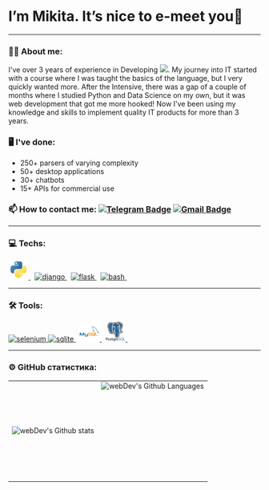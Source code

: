 
# I’m Mikita. It’s nice to e-meet you👋

---

### :man_technologist: About me:

I've over 3 years of experience in Developing <img src="https://media.giphy.com/media/WUlplcMpOCEmTGBtBW/giphy.gif" width="30px">. My journey into IT started with a course where I was taught the basics of the language, but I very quickly wanted more. After the Intensive, there was a gap of a couple of months where I studied Python and Data Science on my own, but it was web development that got me more hooked! Now I've been using my knowledge and skills to implement quality IT products for more than 3 years.

### 🖥️  I've done:
- 250+ parsers of varying complexity
- 50+ desktop applications
- 30+ chatbots
- 15+ APIs for commercial use</div>

### :mailbox: How to contact me: [![Telegram Badge](https://img.shields.io/badge/-workmikita-blue?style=flat&logo=Telegram&logoColor=white)](https://t.me/work_mikita) [![Gmail Badge](https://img.shields.io/badge/-Gmail-red?style=flat&logo=Gmail&logoColor=white)](mailto:it.mikita@gmail.com)

---

### 💻 Techs:

<div>
  <a href="https://www.python.org" target="_blank" rel="noreferrer"> <img src="https://raw.githubusercontent.com/devicons/devicon/master/icons/python/python-original.svg" alt="python" width="40" height="40"/> </a>&nbsp;
  <a href="https://www.djangoproject.com/" target="_blank" rel="noreferrer"> <img src="https://cdn.worldvectorlogo.com/logos/django.svg" alt="django" width="40" height="40"/> </a>&nbsp;
  <a href="https://flask.palletsprojects.com/" target="_blank" rel="noreferrer"> <img src="https://www.vectorlogo.zone/logos/pocoo_flask/pocoo_flask-icon.svg" alt="flask" width="40" height="40"/> </a>&nbsp;
  <a href="https://www.gnu.org/software/bash/" target="_blank" rel="noreferrer"> <img src="https://www.vectorlogo.zone/logos/gnu_bash/gnu_bash-icon.svg" alt="bash" width="40" height="40"/> </a>&nbsp;

---

### 🛠 Tools:

<div>
  <a href="https://www.selenium.dev" target="_blank" rel="noreferrer"> <img src="https://raw.githubusercontent.com/detain/svg-logos/780f25886640cef088af994181646db2f6b1a3f8/svg/selenium-logo.svg" alt="selenium" width="40" height="40"/> </a> <a href="https://www.sqlite.org/" target="_blank" rel="noreferrer"> <img src="https://www.vectorlogo.zone/logos/sqlite/sqlite-icon.svg" alt="sqlite" width="40" height="40"/> </a>&nbsp;
  <a href="https://www.mysql.com/" target="_blank" rel="noreferrer"> <img src="https://raw.githubusercontent.com/devicons/devicon/master/icons/mysql/mysql-original-wordmark.svg" alt="mysql" width="40" height="40"/> </a>&nbsp;
  <a href="https://www.postgresql.org" target="_blank" rel="noreferrer"> <img src="https://raw.githubusercontent.com/devicons/devicon/master/icons/postgresql/postgresql-original-wordmark.svg" alt="postgresql" width="40" height="40"/> </a>&nbsp;
</div>

---

### ⚙️ GitHub статистика:

<table>
  <tr>
    <td>
      <img align="left" src="http://github-readme-streak-stats.herokuapp.com?user=IT-Mikita&theme=dark&background=000000" alt="webDev's Github stats" />
    </td>
    <td>
      <img height="195px" align="right" alt="webDev's Github Languages" src="https://github-readme-stats-sigma-five.vercel.app/api/top-langs/?username=It-MIKITA&layout=compact&theme=vision-friendly-dark" />
    </td>
  </tr>
</table>
